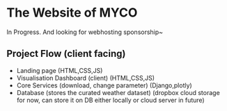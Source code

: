 # The Website of MYCO

In Progress. And looking for webhosting sponsorship~ 



## Project Flow (client facing)
* Landing page (HTML,CSS,JS)
* Visualisation Dashboard (client) (HTML,CSS,JS)
* Core Services (download, change parameter) (Django,plotly)
* Database (stores the curated weather dataset) (dropbox cloud storage for now, can store it on DB either locally or cloud server in future)

